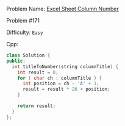 Problem Name: [Excel Sheet Column Number](https://leetcode.com/problems/excel-sheet-column-number/)

Problem #171

Difficulty: `Easy`

Cpp:

```cpp
class Solution {
public:
  int titleToNumber(string columnTitle) {
    int result = 0;
    for ( char ch : columnTitle ) {
      int position = ch - 'A' + 1;
      result = result * 26 + position;
    }

    return result;
  }
};
```
